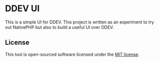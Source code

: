 # DDEV UI

This is a simple UI for DDEV. This project is written as an experiment to try out NativePHP but also to build a useful UI over DDEV.

## License

This tool is open-sourced software licensed under the [MIT license](https://opensource.org/licenses/MIT).
